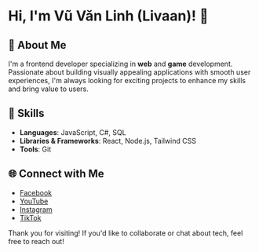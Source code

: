 # Hi, I'm Vũ Văn Linh (Livaan)! 👋

## 🌱 About Me
I'm a frontend developer specializing in **web** and **game** development. Passionate about building visually appealing applications with smooth user experiences, I'm always looking for exciting projects to enhance my skills and bring value to users.

## 💼 Skills
- **Languages**: JavaScript, C#, SQL
- **Libraries & Frameworks**: React, Node.js, Tailwind CSS
- **Tools**: Git

## 🌐 Connect with Me
- [Facebook](https://www.facebook.com/LinhVanVu30122003)  
- [YouTube](https://www.youtube.com/@Linhvank3)  
- [Instagram](https://www.instagram.com/vanlinhk3)  
- [TikTok](https://www.tiktok.com/@livaan3012)  

Thank you for visiting! If you'd like to collaborate or chat about tech, feel free to reach out!

